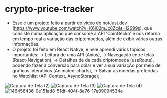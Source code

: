 # crypto-price-tracker
- Esse é um projeto feito a partir do video do notJust․dev (https://www.youtube.com/watch?v=K6i02mJc8Zc&t=12699s), que consiste numa aplicação que consome a API 'CoinGecko' e nos retorna em tempo real a variação das criptomoedas, além de exibir várias outras informações.
- O projeto foi feito em React Native, e nele aprendi vários tópicos importantes:
  -> Leitura de uma API (Axios),
  -> Navegação entre telas (React-Navigation), 
  -> Detalhes de de cada criptomoeda (useRoute), podendo fazer a conversão para dólar e ver a sua variaçÃo por meio de gráficos interativos (Animated-charts),
  -> Salvar as moedas preferidas no Watchlist (API Context, AsyncStorage);
  
![Captura de Tela (2)](https://user-images.githubusercontent.com/49173134/146456436-0e151ad8-51df-404f-8e76-17e09094534e.png)
![Captura de Tela (3)](https://user-images.githubusercontent.com/49173134/146456446-2133d51d-a98b-42c9-8cd3-17ab7b48445b.png)
![Captura de Tela (4)](https://user-images.githubusercontent.com/49173134/146456453-2fcde06e-39fe-47f9-8d6f-31af7d5cf9cf.png)
![146456436-0e151ad8-51df-404f-8e76-17e09094534e](https://user-images.githubusercontent.com/49173134/146456742-e76f56e1-c9d0-4a53-8b65-b9c535073aed.png)

